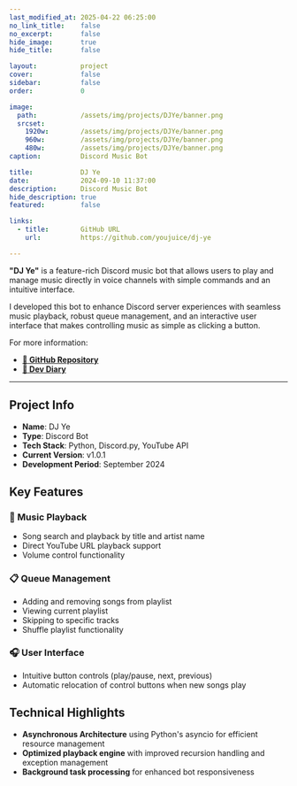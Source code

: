 ```yaml
---
last_modified_at: 2025-04-22 06:25:00
no_link_title:    false
no_excerpt:       false
hide_image:       true
hide_title:       false

layout:           project
cover:            false
sidebar:          false
order:            0

image:
  path:           /assets/img/projects/DJYe/banner.png
  srcset:
    1920w:        /assets/img/projects/DJYe/banner.png
    960w:         /assets/img/projects/DJYe/banner.png
    480w:         /assets/img/projects/DJYe/banner.png
caption:          Discord Music Bot

title:            DJ Ye
date:             2024-09-10 11:37:00
description:      Discord Music Bot
hide_description: true
featured:         false

links:
  - title:        GitHub URL
    url:          https://github.com/youjuice/dj-ye

---
```


**"DJ Ye"** is a feature-rich Discord music bot that allows users to play and manage music directly 
in voice channels with simple commands and an intuitive interface.

I developed this bot to enhance Discord server experiences with seamless music playback, robust queue management, 
and an interactive user interface that makes controlling music as simple as clicking a button.

For more information:
- [**📎 GitHub Repository**](https://github.com/youjuice/dj-ye)
- [**📔 Dev Diary**](https://ringed-postage-dfc.notion.site/DJ-Ye-03d1b38a49c640bb99b6090c7eb1bb60?pvs=4)

---
## Project Info

- **Name**: DJ Ye
- **Type**: Discord Bot
- **Tech Stack**: Python, Discord.py, YouTube API
- **Current Version**: v1.0.1
- **Development Period**: September 2024

## Key Features

### 🎵 Music Playback
- Song search and playback by title and artist name
- Direct YouTube URL playback support
- Volume control functionality

### 📋 Queue Management
- Adding and removing songs from playlist
- Viewing current playlist
- Skipping to specific tracks
- Shuffle playlist functionality

### 🎧 User Interface
- Intuitive button controls (play/pause, next, previous)
- Automatic relocation of control buttons when new songs play

## Technical Highlights

- **Asynchronous Architecture** using Python's asyncio for efficient resource management
- **Optimized playback engine** with improved recursion handling and exception management
- **Background task processing** for enhanced bot responsiveness